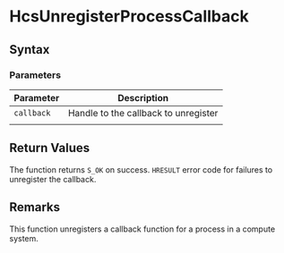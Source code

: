 # HcsUnregisterProcessCallback

## Syntax

### Parameters
|Parameter     |Description|
|---|---|
|`callback`| Handle to the callback to unregister|
|    |    | 



## Return Values

The function returns `S_OK` on success. `HRESULT` error code for failures to unregister the callback.

## Remarks
This function unregisters a callback function for a process in a compute system.
